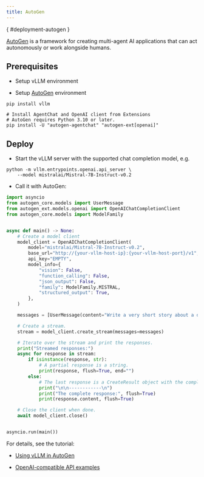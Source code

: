 ```yaml
---
title: AutoGen
---
```

[](){ #deployment-autogen }

[AutoGen](https://github.com/microsoft/autogen) is a framework for creating multi-agent AI applications that can act autonomously or work alongside humans.

## Prerequisites

- Setup vLLM environment

- Setup [AutoGen](https://microsoft.github.io/autogen/0.2/docs/installation/) environment

```console
pip install vllm

# Install AgentChat and OpenAI client from Extensions
# AutoGen requires Python 3.10 or later.
pip install -U "autogen-agentchat" "autogen-ext[openai]"
```

## Deploy

- Start the vLLM server with the supported chat completion model, e.g.

```console
python -m vllm.entrypoints.openai.api_server \
    --model mistralai/Mistral-7B-Instruct-v0.2
```

- Call it with AutoGen:

```python
import asyncio
from autogen_core.models import UserMessage
from autogen_ext.models.openai import OpenAIChatCompletionClient
from autogen_core.models import ModelFamily


async def main() -> None:
    # Create a model client
    model_client = OpenAIChatCompletionClient(
        model="mistralai/Mistral-7B-Instruct-v0.2",
        base_url="http://{your-vllm-host-ip}:{your-vllm-host-port}/v1",
        api_key="EMPTY",
        model_info={
            "vision": False,
            "function_calling": False,
            "json_output": False,
            "family": ModelFamily.MISTRAL,
            "structured_output": True,
        },
    )

    messages = [UserMessage(content="Write a very short story about a dragon.", source="user")]

    # Create a stream.
    stream = model_client.create_stream(messages=messages)

    # Iterate over the stream and print the responses.
    print("Streamed responses:")
    async for response in stream:
        if isinstance(response, str):
            # A partial response is a string.
            print(response, flush=True, end="")
        else:
            # The last response is a CreateResult object with the complete message.
            print("\n\n------------\n")
            print("The complete response:", flush=True)
            print(response.content, flush=True)

    # Close the client when done.
    await model_client.close()


asyncio.run(main())
```

For details, see the tutorial:

- [Using vLLM in AutoGen](https://microsoft.github.io/autogen/0.2/docs/topics/non-openai-models/local-vllm/)

- [OpenAI-compatible API examples](https://microsoft.github.io/autogen/stable/reference/python/autogen_ext.models.openai.html#autogen_ext.models.openai.OpenAIChatCompletionClient)
